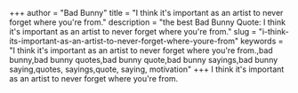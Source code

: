 +++
author = "Bad Bunny"
title = "I think it's important as an artist to never forget where you're from."
description = "the best Bad Bunny Quote: I think it's important as an artist to never forget where you're from."
slug = "i-think-its-important-as-an-artist-to-never-forget-where-youre-from"
keywords = "I think it's important as an artist to never forget where you're from.,bad bunny,bad bunny quotes,bad bunny quote,bad bunny sayings,bad bunny saying,quotes, sayings,quote, saying, motivation"
+++
I think it's important as an artist to never forget where you're from.

